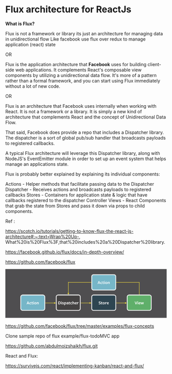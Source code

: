 # Flux architecture for ReactJs

**What is Flux?**

Flux is not a framework or library its just an architecture for managing data in unidirectional flow
Like facebook use flux over redux to manage application (react) state

OR

Flux is the application architecture that **Facebook** uses for building client-side web applications. It complements React's composable view components by utilizing a unidirectional data flow. It's more of a pattern rather than a formal framework, and you can start using Flux immediately without a lot of new code.

OR

Flux is an architecture that Facebook uses internally when working with React. It is not a framework or a library. It is simply a new kind of architecture that complements React and the concept of Unidirectional Data Flow.

That said, Facebook does provide a repo that includes a Dispatcher library. The dispatcher is a sort of global pub/sub handler that broadcasts payloads to registered callbacks.

A typical Flux architecture will leverage this Dispatcher library, along with NodeJS's EventEmitter module in order to set up an event system that helps manage an applications state.

Flux is probably better explained by explaining its individual components:

Actions - Helper methods that facilitate passing data to the Dispatcher
Dispatcher - Receives actions and broadcasts payloads to registered callbacks
Stores - Containers for application state & logic that have callbacks registered to the dispatcher
Controller Views - React Components that grab the state from Stores and pass it down via props to child components.

Ref :

https://scotch.io/tutorials/getting-to-know-flux-the-react-js-architecture#:~:text=Wrap%20Up-,
What%20is%20Flux%3F,that%20includes%20a%20Dispatcher%20library.

https://facebook.github.io/flux/docs/in-depth-overview/

https://github.com/facebook/flux

![image](./images/image1.png)

https://github.com/facebook/flux/tree/master/examples/flux-concepts

Clone sample repo of flux example/flux-todoMVC app

https://github.com/abdulmoizshaikh/flux.git

React and Flux:

https://survivejs.com/react/implementing-kanban/react-and-flux/
